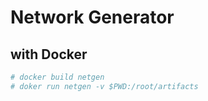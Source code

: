 # Network Generator


## with Docker
```sh
# docker build netgen
# doker run netgen -v $PWD:/root/artifacts
```

